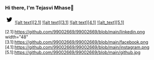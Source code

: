 ### Hi there, I'm Tejasvi Mhase👋

<!--
**99002669/99002669** is a ✨ _special_ ✨ repository because its `README.md` (this file) appears on your GitHub profile.

Here are some ideas to get you started:

- 🔭 I’m currently working on ...
- 🌱 I’m currently learning ...
- 👯 I’m looking to collaborate on ...
- 🤔 I’m looking for help with ...
- 💬 Ask me about ...
- 📫 How to reach me: ...
- 😄 Pronouns: ...
- ⚡ Fun fact: ...
-->

[![alt text][1.1]][1]
[![alt text][2.1]][2]
[![alt text][3.1]][3]
[![alt text][4.1]][4]
[![alt_text][5.1]][5]


<!-- icon links-->

[1.1]:https://github.com/99002669/99002669/blob/main/twitter.png 
[2.1]:https://github.com/99002669/99002669/blob/main/linkedin.png width="48"
[3.1]:https://github.com/99002669/99002669/blob/main/facebook.png
[4.1]:https://github.com/99002669/99002669/blob/main/instagram.png
[5.1]:https://github.com/99002669/99002669/blob/main/github.jpg

<!-- links to your social media accounts -->
<!-- update these accordingly -->

[1]: https://twitter.com/MhaseTejasvi
[2]: https://www.linkedin.com/in/tejasvi-mhase-165141159/
[3]: https://www.facebook.com/profile.php?id=100004188078327
[4]: https://www.instagram.com/tejasvi_mhase/
[5]: https://github.com/99002669
